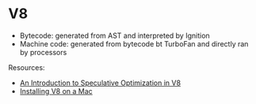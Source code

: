 # V8

- Bytecode: generated from AST and interpreted by Ignition
- Machine code: generated from bytecode bt TurboFan and directly ran by processors

Resources:

- [An Introduction to Speculative Optimization in V8](https://ponyfoo.com/articles/an-introduction-to-speculative-optimization-in-v8)
- [Installing V8 on a Mac](https://gist.github.com/kevincennis/0cd2138c78a07412ef21)
